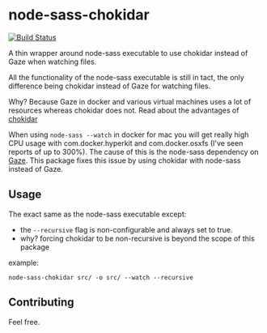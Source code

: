 # node-sass-chokidar

[![Build Status](https://travis-ci.org/michaelwayman/node-sass-chokidar.svg?branch=master)](https://travis-ci.org/michaelwayman/node-sass-chokidar)

A thin wrapper around node-sass executable to use chokidar instead of Gaze when watching files.

All the functionality of the node-sass executable is still in tact, the only difference being chokidar instead of Gaze for watching files.

Why? Because Gaze in docker and various virtual machines uses a lot of resources whereas chokidar does not.
Read about the advantages of [chokidar](https://github.com/paulmillr/chokidar)

When using `node-sass --watch` in docker for mac you will get really high CPU usage with com.docker.hyperkit and com.docker.osxfs (I've seen reports of up to 300%).
The cause of this is the node-sass dependency on [Gaze](https://github.com/shama/gaze). This package fixes this issue by using chokidar with node-sass instead of Gaze.

## Usage

The exact same as the node-sass executable except:

 - the `--recursive` flag is non-configurable and always set to true.
  - why? forcing chokidar to be non-recursive is beyond the scope of this package

example:

`node-sass-chokidar src/ -o src/ --watch --recursive`


## Contributing

Feel free.
